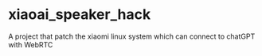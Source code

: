 # xiaoai_speaker_hack
A project that patch the xiaomi linux system which can connect to chatGPT with WebRTC
